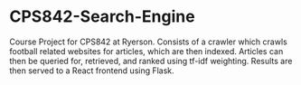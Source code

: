 # CPS842-Search-Engine

Course Project for CPS842 at Ryerson. Consists of a crawler which crawls football related websites for articles, which are then indexed.
Articles can then be queried for, retrieved, and ranked using tf-idf weighting. Results are then served to a React frontend using Flask.
